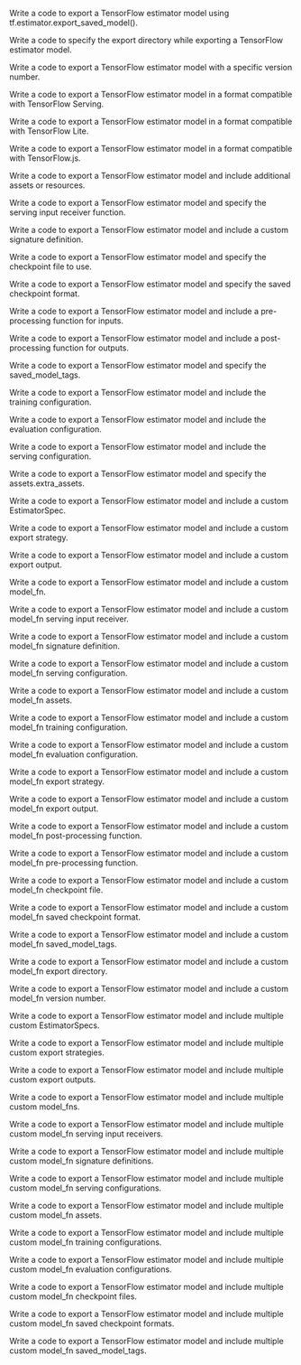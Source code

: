 Write a code to export a TensorFlow estimator model using tf.estimator.export_saved_model().

Write a code to specify the export directory while exporting a TensorFlow estimator model.

Write a code to export a TensorFlow estimator model with a specific version number.

Write a code to export a TensorFlow estimator model in a format compatible with TensorFlow Serving.

Write a code to export a TensorFlow estimator model in a format compatible with TensorFlow Lite.

Write a code to export a TensorFlow estimator model in a format compatible with TensorFlow.js.

Write a code to export a TensorFlow estimator model and include additional assets or resources.

Write a code to export a TensorFlow estimator model and specify the serving input receiver function.

Write a code to export a TensorFlow estimator model and include a custom signature definition.

Write a code to export a TensorFlow estimator model and specify the checkpoint file to use.

Write a code to export a TensorFlow estimator model and specify the saved checkpoint format.

Write a code to export a TensorFlow estimator model and include a pre-processing function for inputs.

Write a code to export a TensorFlow estimator model and include a post-processing function for outputs.

Write a code to export a TensorFlow estimator model and specify the saved_model_tags.

Write a code to export a TensorFlow estimator model and include the training configuration.

Write a code to export a TensorFlow estimator model and include the evaluation configuration.

Write a code to export a TensorFlow estimator model and include the serving configuration.

Write a code to export a TensorFlow estimator model and specify the assets.extra_assets.

Write a code to export a TensorFlow estimator model and include a custom EstimatorSpec.

Write a code to export a TensorFlow estimator model and include a custom export strategy.

Write a code to export a TensorFlow estimator model and include a custom export output.

Write a code to export a TensorFlow estimator model and include a custom model_fn.

Write a code to export a TensorFlow estimator model and include a custom model_fn serving input receiver.

Write a code to export a TensorFlow estimator model and include a custom model_fn signature definition.

Write a code to export a TensorFlow estimator model and include a custom model_fn serving configuration.

Write a code to export a TensorFlow estimator model and include a custom model_fn assets.

Write a code to export a TensorFlow estimator model and include a custom model_fn training configuration.

Write a code to export a TensorFlow estimator model and include a custom model_fn evaluation configuration.

Write a code to export a TensorFlow estimator model and include a custom model_fn export strategy.

Write a code to export a TensorFlow estimator model and include a custom model_fn export output.

Write a code to export a TensorFlow estimator model and include a custom model_fn post-processing function.

Write a code to export a TensorFlow estimator model and include a custom model_fn pre-processing function.

Write a code to export a TensorFlow estimator model and include a custom model_fn checkpoint file.

Write a code to export a TensorFlow estimator model and include a custom model_fn saved checkpoint format.

Write a code to export a TensorFlow estimator model and include a custom model_fn saved_model_tags.

Write a code to export a TensorFlow estimator model and include a custom model_fn export directory.

Write a code to export a TensorFlow estimator model and include a custom model_fn version number.

Write a code to export a TensorFlow estimator model and include multiple custom EstimatorSpecs.

Write a code to export a TensorFlow estimator model and include multiple custom export strategies.

Write a code to export a TensorFlow estimator model and include multiple custom export outputs.

Write a code to export a TensorFlow estimator model and include multiple custom model_fns.

Write a code to export a TensorFlow estimator model and include multiple custom model_fn serving input receivers.

Write a code to export a TensorFlow estimator model and include multiple custom model_fn signature definitions.

Write a code to export a TensorFlow estimator model and include multiple custom model_fn serving configurations.

Write a code to export a TensorFlow estimator model and include multiple custom model_fn assets.

Write a code to export a TensorFlow estimator model and include multiple custom model_fn training configurations.

Write a code to export a TensorFlow estimator model and include multiple custom model_fn evaluation configurations.

Write a code to export a TensorFlow estimator model and include multiple custom model_fn checkpoint files.

Write a code to export a TensorFlow estimator model and include multiple custom model_fn saved checkpoint formats.

Write a code to export a TensorFlow estimator model and include multiple custom model_fn saved_model_tags.